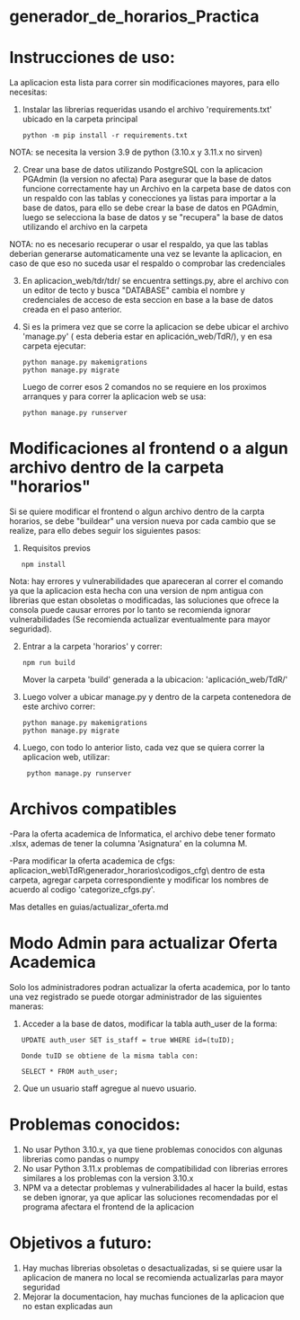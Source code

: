 # generador_de_horarios_Practica

# Instrucciones de uso:

La aplicacion esta lista para correr sin modificaciones mayores, para ello necesitas:
1. Instalar las librerias requeridas usando el archivo 'requirements.txt' ubicado en la carpeta principal
   ```
   python -m pip install -r requirements.txt
   ```
NOTA: se necesita la version 3.9 de python (3.10.x y 3.11.x no sirven)

2. Crear una base de datos utilizando PostgreSQL con la aplicacion PGAdmin (la version no afecta)
    Para asegurar que la base de datos funcione correctamente hay un Archivo en la carpeta base de datos con un respaldo con las tablas y conecciones ya listas para importar a la base de datos, para ello se debe crear la base de datos en PGAdmin, luego se selecciona la base de datos y se "recupera" la base de datos utilizando el archivo en la carpeta
    
NOTA: no es necesario recuperar o usar el respaldo, ya que las tablas deberian generarse automaticamente una vez se levante la aplicacion, en caso de que eso no suceda usar el respaldo o comprobar las credenciales

3. En aplicacion_web/tdr/tdr/ se encuentra settings.py, abre el archivo con un editor de tecto y busca "DATABASE" cambia el nombre y credenciales de acceso de esta seccion en base a la base de datos creada en el paso anterior.

4. Si es la primera vez que se corre la aplicacion se debe ubicar el archivo 'manage.py' ( esta deberia estar en aplicación_web/TdR/), y en esa carpeta ejecutar:
   ```
   python manage.py makemigrations
   python manage.py migrate
   ```
   Luego de correr esos 2 comandos no se requiere en los proximos arranques y para correr la aplicacion web se usa:
   ```
   python manage.py runserver
   ```

# Modificaciones al frontend o a algun archivo dentro de la carpeta "horarios"
Si se quiere modificar el frontend o algun archivo dentro de la carpta horarios, se debe "buildear" una version nueva por cada cambio que se realize, para ello debes seguir los siguientes pasos:

1. Requisitos previos
```
   npm install
```
Nota: hay errores y vulnerabilidades que apareceran al correr el comando ya que la aplicacion esta hecha con una version de npm antigua con librerias que estan obsoletas o modificadas, las soluciones que ofrece la consola puede causar errores por lo tanto se recomienda ignorar vulnerabilidades (Se recomienda actualizar eventualmente para mayor seguridad).

2. Entrar a la carpeta 'horarios' y correr:
   ```
   npm run build
   ```
   Mover la carpeta 'build' generada a la ubicacion: 'aplicación_web/TdR/'

3. Luego volver a ubicar manage.py y dentro de la carpeta contenedora de este archivo correr:
   ```
   python manage.py makemigrations
   python manage.py migrate
   ```
4. Luego, con todo lo anterior listo, cada vez que se quiera correr la aplicacion web, utilizar:

   ```
    python manage.py runserver
   ```

# Archivos compatibles

   -Para la oferta academica de Informatica, el archivo debe tener formato .xlsx, ademas de tener la columna 'Asignatura' en la columna M.
   
   -Para modificar la oferta academica de cfgs: aplicacion_web\TdR\generador_horarios\codigos_cfg\ dentro de esta carpeta, agregar carpeta correspondiente y modificar los nombres de acuerdo al codigo 'categorize_cfgs.py'.
   
   Mas detalles en guias/actualizar_oferta.md

# Modo Admin para actualizar Oferta Academica

Solo los administradores podran actualizar la oferta academica, por lo tanto una vez registrado se puede otorgar administrador de las siguientes maneras:

1. Acceder a la base de datos, modificar la tabla auth_user de la forma:
```
   UPDATE auth_user SET is_staff = true WHERE id=(tuID);

   Donde tuID se obtiene de la misma tabla con:

   SELECT * FROM auth_user;
   ```
2. Que un usuario staff agregue al nuevo usuario.



# Problemas conocidos:

1. No usar Python 3.10.x, ya que tiene problemas conocidos con algunas librerias como pandas o numpy 
2. No usar Python 3.11.x problemas de compatibilidad con librerias errores similares a los problemas con la version 3.10.x 
3. NPM va a detectar problemas y vulnerabilidades al hacer la build, estas se deben ignorar, ya que aplicar las soluciones recomendadas por el programa afectara el frontend de la aplicacion

# Objetivos a futuro:

1. Hay muchas librerias obsoletas o desactualizadas, si se quiere usar la aplicacion de manera no local se recomienda actualizarlas para mayor seguridad
2. Mejorar la documentacion, hay muchas funciones de la aplicacion que no estan explicadas aun

